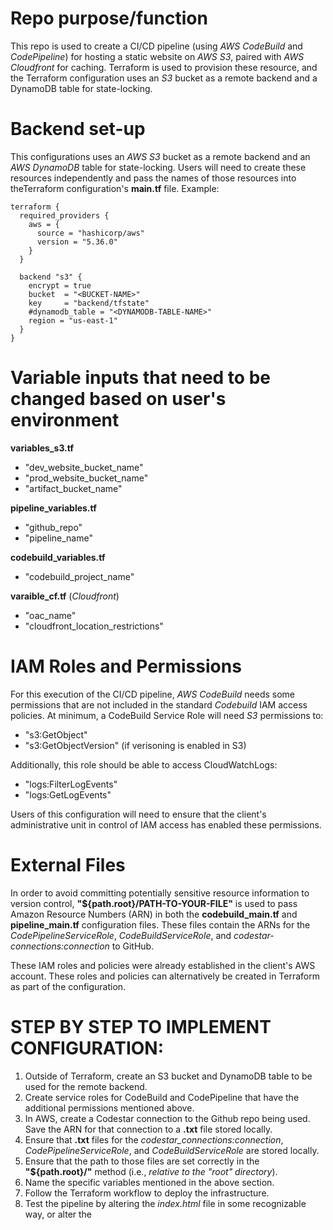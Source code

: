 # Repo purpose/function

This repo is used to create a CI/CD pipeline (using _AWS CodeBuild_ and _CodePipeline_) for hosting a static website on _AWS S3_, paired with _AWS Cloudfront_ for caching. Terraform is used to provision these resource, and the Terraform configuration uses an _S3_ bucket as a remote backend and a DynamoDB table for state-locking.

# Backend set-up

This configurations uses an _AWS S3_ bucket as a remote backend and an _AWS DynamoDB_ table for state-locking. Users will need to create these resources independently and pass the names of those resources into theTerraform configuration's **main.tf** file. Example:

    terraform {
      required_providers {
        aws = {
          source = "hashicorp/aws"
          version = "5.36.0"
        }
      }
      
      backend "s3" {
        encrypt = true
        bucket  = "<BUCKET-NAME>"
        key     = "backend/tfstate"
        #dynamodb_table = "<DYNAMODB-TABLE-NAME>"
        region = "us-east-1"
      }
    }


# Variable inputs that need to be changed based on user's environment

**variables_s3.tf**
* "dev_website_bucket_name"
* "prod_website_bucket_name"
* "artifact_bucket_name" 

**pipeline_variables.tf**
* "github_repo"
* "pipeline_name"

**codebuild_variables.tf**
* "codebuild_project_name" 

**varaible_cf.tf** (_Cloudfront_)
* "oac_name"
* "cloudfront_location_restrictions"

# IAM Roles and Permissions

For this execution of the CI/CD pipeline, _AWS CodeBuild_ needs some permissions that are not included in the standard _Codebuild_ IAM access policies. At minimum, a CodeBuild Service Role will need _S3_ permissions to:
* "s3:GetObject" 
* "s3:GetObjectVersion" (if verisoning is enabled in S3)

Additionally, this role should be able to access CloudWatchLogs:
* "logs:FilterLogEvents"
* "logs:GetLogEvents"

Users of this configuration will need to ensure that the client's administrative unit in control of IAM access has enabled these permissions. 

# External Files

In order to avoid committing potentially sensitive resource information to version control, **"${path.root}/PATH-TO-YOUR-FILE"** is used to pass Amazon Resource Numbers (ARN) in both the **codebuild_main.tf** and **pipeline_main.tf** configuration files. These files contain the ARNs for the _CodePipelineServiceRole_, _CodeBuildServiceRole_, and _codestar-connections:connection_ to GitHub.

These IAM roles and policies were already established in the client's AWS account. These roles and policies can alternatively be created in Terraform as part of the configuration.

# STEP BY STEP TO IMPLEMENT CONFIGURATION: 
1. Outside of Terraform, create an S3 bucket and DynamoDB table to be used for the remote backend.
2. Create service roles for CodeBuild and CodePipeline that have the additional permissions mentioned above.
3. In AWS, create a Codestar connection to the Github repo being used. Save the ARN for that connection to a **.txt** file stored locally.
4. Ensure that **.txt** files for the _codestar_connections:connection_, _CodePipelineServiceRole_, and _CodeBuildServiceRole_ are stored locally.
5. Ensure that the path to those files are set correctly in the **"${path.root}/"** method (i.e., _relative to the "root" directory_).
6. Name the specific variables mentioned in the above section.
7. Follow the Terraform workflow to deploy the infrastructure.
8. Test the pipeline by altering the _index.html_ file in some recognizable way, or alter the _<title/>_ tag to trigger a build failure. 



# 
*_It is important to note that although the **"${path.root}/"** method will keep sensitive information from being uploaded to version control, that information will still be present in the **/tfstate file.**_*


